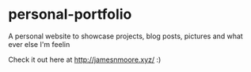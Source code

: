 # personal-portfolio
A personal website to showcase projects, blog posts, pictures and what ever else I'm feelin

Check it out here at http://jamesnmoore.xyz/ :)
